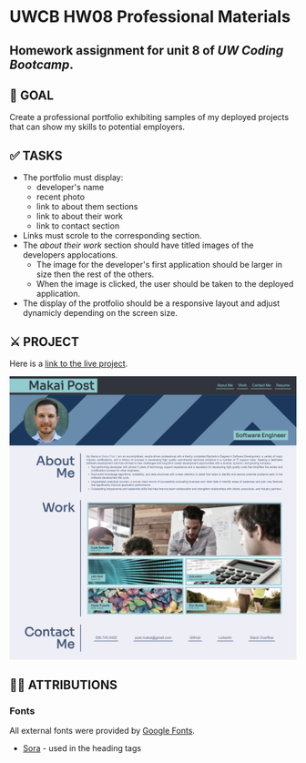 # UWCB HW08 Professional Materials
Homework assignment for **unit 8** of _UW Coding Bootcamp_.
---
## 	🎯 GOAL
Create a professional portfolio exhibiting samples of my deployed projects that can show my skills to potential employers.

## ✅ TASKS
- The portfolio must display:
    - developer's name
    - recent photo
    - link to about them sections
    - link to about their work
    - link to contact section
- Links must scrole to the corresponding section.
- The _about their work_ section should have titled images of the developers applocations.
    - The image for the developer's first application should be larger in size then the rest of the others.
    - When the image is clicked, the user should be taken to the deployed application.
- The display of the protfolio should be a responsive layout and adjust dynamicly depending on the screen size. 

## ⚔️ PROJECT
Here is a [link to the live project](https://tomakpo.github.io/UWCB-02-Responsive_Portfolio/).

![Screen shot of website](./assets/images/screen_shot.png)

## 🤟🏻 ATTRIBUTIONS
### Fonts
All external fonts were provided by [Google Fonts](https://fonts.google.com/).
- [Sora](https://fonts.google.com/specimen/Sora) - used in the heading tags

<!-- ### Icons -->
